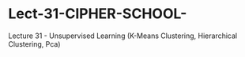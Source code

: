 # Lect-31-CIPHER-SCHOOL-
Lecture 31 - Unsupervised Learning (K-Means Clustering, Hierarchical Clustering, Pca)
